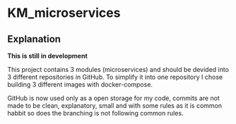 # KM_microservices
## Explanation

**This is still in development**  

This project contains 3 modules (microservices) and should be devided into 3 different repositories in GitHub. To simplify it into one repository I chose building 3 different images with docker-compose.

GitHub is now used only as a open storage for my code, commits are not made to be clean, explanatory, small and with some rules as it is common habbit so does the branching is not following common rules.